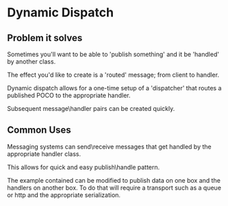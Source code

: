 # Dynamic Dispatch

## Problem it solves
Sometimes you'll want to be able to 'publish something' and it be 'handled' by another class.

The effect you'd like to create is a 'routed' message; from client to handler.

Dynamic dispatch allows for a one-time setup of a 'dispatcher' that routes a published POCO to the appropriate handler.

Subsequent message\handler pairs can be created quickly.

## Common Uses

Messaging systems can send\receive messages that get handled by the appropriate handler class. 

This allows for quick and easy publish\handle pattern.

The example contained can be modified to publish data on one box and the handlers on another box. To do that will require a transport such as a queue or http and the appropriate serialization.
